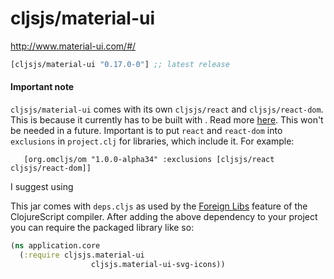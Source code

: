 # cljsjs/material-ui

http://www.material-ui.com/#/

[](dependency)
```clojure
[cljsjs/material-ui "0.17.0-0"] ;; latest release
```
[](/dependency)

#### Important note
`cljsjs/material-ui` comes with its own `cljsjs/react` and `cljsjs/react-dom`. This is because it currently has to
 be built with . Read more [here](http://www.material-ui.com/#/get-started/installation). This won't be needed in a future.
 Important is to put `react` and `react-dom` into `exclusions` in `project.clj` for libraries, which include it.
 For example:

 ```
    [org.omcljs/om "1.0.0-alpha34" :exclusions [cljsjs/react cljsjs/react-dom]]
 ```
 I suggest using


This jar comes with `deps.cljs` as used by the [Foreign Libs][flibs] feature
of the ClojureScript compiler. After adding the above dependency to your project
you can require the packaged library like so:

```clojure
(ns application.core
  (:require cljsjs.material-ui
                  cljsjs.material-ui-svg-icons))
```

[flibs]: https://github.com/clojure/clojurescript/wiki/Packaging-Foreign-Dependencies
